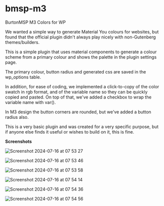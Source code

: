 # bmsp-m3
BurtonMSP M3 Colors for WP

We wanted a simple way to generate Material You colours for websites, but found that the official plugin didn't always play nicely with non-Gutenberg themes/builders.

This is a simple plugin that uses material components to generate a colour scheme from a primary colour and shows the palette in the plugin settings page.

The primary colour, button radius and generated css are saved in the wp_options table.

In addition, for ease of coding, we implemented a click-to-copy of the color swatch in rgb format, and of the variable name so they can be quickly copied and pasted. On top of that, we've added a checkbox to wrap the variable name with var().

In M3 design the button corners are rounded, but we've added a button radius also.

This is a very basic plugin and was created for a very specific purpose, but if anyone else finds it useful or wishes to build on it, this is fine.

**Screenshots**

![Screenshot 2024-07-16 at 07 53 27](https://github.com/user-attachments/assets/4296d2f4-ea30-411e-8dd5-a19fcf6dca81)

![Screenshot 2024-07-16 at 07 53 46](https://github.com/user-attachments/assets/82abda22-9b12-4ee8-9f26-2f7a3609e8a9)

![Screenshot 2024-07-16 at 07 53 58](https://github.com/user-attachments/assets/5231899d-a942-4628-b963-e4f5c4c15f69)

![Screenshot 2024-07-16 at 07 54 14](https://github.com/user-attachments/assets/7e97aaec-ae94-4a10-b0ee-53b5fb97caa1)

![Screenshot 2024-07-16 at 07 54 36](https://github.com/user-attachments/assets/39e757b6-2bab-444f-a734-6f783fc2fca8)

![Screenshot 2024-07-16 at 07 54 56](https://github.com/user-attachments/assets/81c41229-8968-49df-b0e0-a0feea9dece0)
